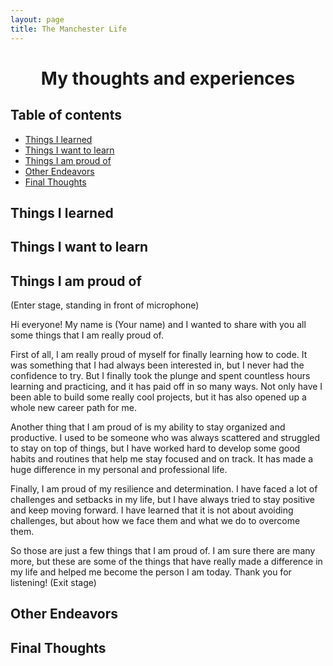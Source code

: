 ```yaml
---
layout: page
title: The Manchester Life
---
```


<h1 align="center">
My thoughts and experiences
</h1>

<div align="center">
</div>

<h2 align="center">
</h2>

<p align="center">
</p>

<h2 id="table-of-contents">Table of contents</h2>

- <a href="#things-learn">Things I learned</a>
- <a href="#things-want">Things I want to learn</a>
- <a href="#things-proud">Things I am proud of</a>
- <a href="#other">Other Endeavors</a>
- <a href="#final">Final Thoughts</a>

<h2 id="things-learn">Things I learned</h2>



<h2 id="things-want">Things I want to learn</h2>



<h2 id="things-proud">Things I am proud of</h2>

(Enter stage, standing in front of microphone)

Hi everyone! My name is (Your name) and I wanted to share with you all some things that I am really proud of.

First of all, I am really proud of myself for finally learning how to code. It was something that I had always been interested in, but I never had the confidence to try. But I finally took the plunge and spent countless hours learning and practicing, and it has paid off in so many ways. Not only have I been able to build some really cool projects, but it has also opened up a whole new career path for me.

Another thing that I am proud of is my ability to stay organized and productive. I used to be someone who was always scattered and struggled to stay on top of things, but I have worked hard to develop some good habits and routines that help me stay focused and on track. It has made a huge difference in my personal and professional life.

Finally, I am proud of my resilience and determination. I have faced a lot of challenges and setbacks in my life, but I have always tried to stay positive and keep moving forward. I have learned that it is not about avoiding challenges, but about how we face them and what we do to overcome them.

So those are just a few things that I am proud of. I am sure there are many more, but these are some of the things that have really made a difference in my life and helped me become the person I am today. Thank you for listening! (Exit stage)

<h2 id="other">Other Endeavors</h2>



<h2 id="final">Final Thoughts</h2>

